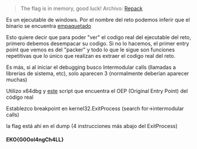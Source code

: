 > The flag is in memory, good luck!
Archivo: [Repack](https://github.com/estebancano-dev/CTF-Writeups/blob/master/20200626%20Ekoparty%20Pre-CTF/Files/Repack?raw=true "Repack")

Es un ejecutable de windows. Por el nombre del reto podemos inferir que el binario se encuentra [empaquetado](https://es.wikipedia.org/wiki/Empaquetador_de_ejecutables "empaquetado")

Esto quiere decir que para poder "ver" el codigo real del ejecutable del reto, primero debemos desempacar su codigo. Si no lo hacemos, el primer entry point que vemos es del "packer" y todo lo
que le sigue son funciones repetitivas que lo único que realizan es extraer el codigo real del reto.

Es más, si al iniciar el debugging busco Intermodular calls (llamadas a librerias de sistema, etc), solo aparecen 3 (normalmente deberían aparecer muchas)

Utilizo x64dbg y [este](https://github.com/x64dbg/Scripts/blob/master/UPX%20X.XX%20OEP%20Finder.txt "este") script que encuentra el OEP (Original Entry Point) del código real

Establezco breakpoint en kernel32.ExitProcess (search for->intermodular calls)

la flag está ahi en el dump (4 instrucciones más abajo del ExitProcess)

#### EKO{G0Ool4ngCh4LL}